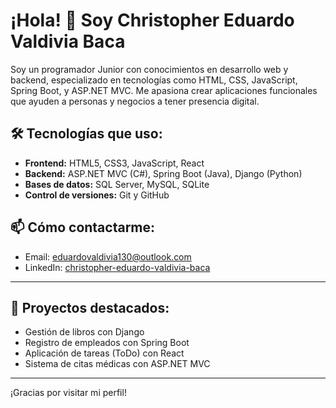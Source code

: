 # ¡Hola! 👋 Soy Christopher Eduardo Valdivia Baca

Soy un programador Junior con conocimientos en desarrollo web y backend, especializado en tecnologías como HTML, CSS, JavaScript, Spring Boot, y ASP.NET MVC. Me apasiona crear aplicaciones funcionales que ayuden a personas y negocios a tener presencia digital.

## 🛠️ Tecnologías que uso:

- **Frontend:** HTML5, CSS3, JavaScript, React
- **Backend:** ASP.NET MVC (C#), Spring Boot (Java), Django (Python)
- **Bases de datos:** SQL Server, MySQL, SQLite
- **Control de versiones:** Git y GitHub

## 📫 Cómo contactarme:

- Email: eduardovaldivia130@outlook.com  
- LinkedIn: [christopher-eduardo-valdivia-baca](https://www.linkedin.com/in/christopher-eduardo-valdivia-baca-899051318)

---

## 🚀 Proyectos destacados:

- Gestión de libros con Django  
- Registro de empleados con Spring Boot  
- Aplicación de tareas (ToDo) con React  
- Sistema de citas médicas con ASP.NET MVC

---

¡Gracias por visitar mi perfil!


